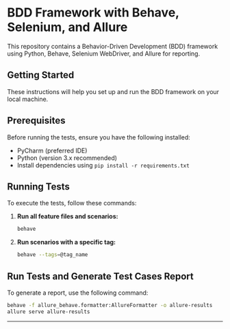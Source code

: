 # BDD Framework with Behave, Selenium, and Allure

This repository contains a Behavior-Driven Development (BDD) framework using Python, Behave, Selenium WebDriver, and Allure for reporting.

## Getting Started

These instructions will help you set up and run the BDD framework on your local machine.

## Prerequisites
Before running the tests, ensure you have the following installed:
- PyCharm (preferred IDE)
- Python (version 3.x recommended)
- Install dependencies using `pip install -r requirements.txt`

## Running Tests
To execute the tests, follow these commands:

1. **Run all feature files and scenarios:**
   ```bash
   behave
   ```

2. **Run scenarios with a specific tag:**
   ```bash
   behave --tags=@tag_name
   ```

## Run Tests and Generate Test Cases Report
To generate a report, use the following command:

```bash
behave -f allure_behave.formatter:AllureFormatter -o allure-results
allure serve allure-results
```

---